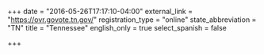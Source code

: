 +++
date = "2016-05-26T17:17:10-04:00"
external_link = "https://ovr.govote.tn.gov/"
registration_type = "online"
state_abbreviation = "TN"
title = "Tennessee"
english_only = true
select_spanish = false

+++
